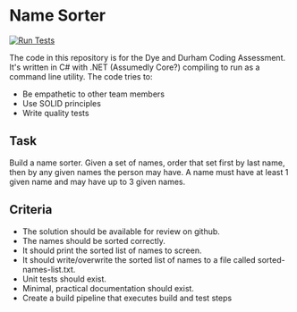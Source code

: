 # Name Sorter
[![Run Tests](https://github.com/Kludgy4/NameSorter/actions/workflows/dotnet-desktop.yml/badge.svg)](https://github.com/Kludgy4/NameSorter/actions/workflows/dotnet-desktop.yml)

The code in this repository is for the Dye and Durham Coding Assessment. It's written in C# with .NET (Assumedly Core?) compiling to run as a command line utility. The code tries to:
- Be empathetic to other team members
- Use SOLID principles
- Write quality tests

## Task
Build a name sorter. Given a set of names, order that set first by last name, then by any given names the person may have. A name must have at least 1 given name and may have up to 3 given names.

## Criteria
- The solution should be available for review on github.
- The names should be sorted correctly.
- It should print the sorted list of names to screen.
- It should write/overwrite the sorted list of names to a file called sorted-names-list.txt.
- Unit tests should exist.
- Minimal, practical documentation should exist.
- Create a build pipeline that executes build and test steps
